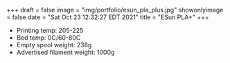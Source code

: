+++
draft = false
image = "img/portfolio/esun_pla_plus.jpg"
showonlyimage = false
date = "Sat Oct 23 12:32:27 EDT 2021"
title = "ESun PLA+"
+++

* Printing temp: 205-225
* Bed temp: 0C/60-80C
* Empty spool weight: 238g
* Advertised filament weight: 1000g
<!--more-->
